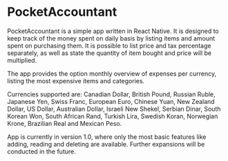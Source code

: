 # PocketAccountant

PocketAccountant is a simple app written in React Native. It is designed to keep track of the money spent on daily basis by listing items and amount spent on purchasing them. It is possible to list price and tax percentage separately, as well as state the quantity of item bought and price will be multiplied.

The app provides the option monthly overview of expenses per currency, listing the most expensive items and categories.

Currencies supported are: Canadian Dollar, British Pound, Russian Ruble, Japanese Yen, Swiss Franc, European Euro, Chinese Yuan, New Zealand Dollar, US Dollar, Australian Dollar, Israeli New Shekel, Serbian Dinar, South Korean Won, South African Rand, Turkish Lira, Swedish Koran, Norwegian Krone, Brazilian Real and Mexican Peso.

App is currently in version 1.0, where only the most basic features like adding, reading and deleting are available. Further expansions will be conducted in the future.
